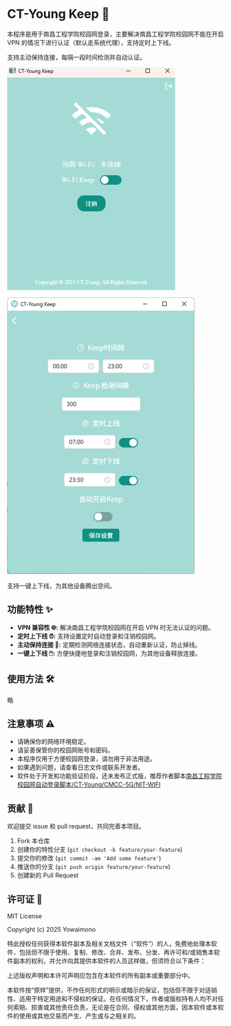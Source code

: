 # CT-Young Keep 🚀

本程序是用于南昌工程学院校园网登录，主要解决南昌工程学院校园网不能在开启 VPN 的情况下进行认证（默认走系统代理），支持定时上下线。

支持主动保持连接，每隔一段时间检测并自动认证。

![alt text](docs/image.png)

![alt text](docs/image-1.png)

支持一键上下线，为其他设备腾出空间。

## 功能特性 ✨

- **VPN 兼容性 🌐:** 解决南昌工程学院校园网在开启 VPN 时无法认证的问题。
- **定时上下线 ⏰:** 支持设置定时自动登录和注销校园网。
- **主动保持连接 📡:** 定期检测网络连接状态，自动重新认证，防止掉线。
- **一键上下线 🖱️:** 方便快捷地登录和注销校园网，为其他设备释放连接。

## 使用方法 🛠️

略

## 注意事项 ⚠️

- 请确保你的网络环境稳定。
- 请妥善保管你的校园网账号和密码。
- 本程序仅用于方便校园网登录，请勿用于非法用途。
- 如果遇到问题，请查看日志文件或联系开发者。
- 软件处于开发和功能验证阶段，还未发布正式版，推荐作者脚本[南昌工程学院校园网自动登录脚本/CT-Young/CMCC-5G/NIT-WIFI](https://greasyfork.org/zh-CN/scripts/499597-%E5%8D%97%E6%98%8C%E5%B7%A5%E7%A8%8B%E5%AD%A6%E9%99%A2%E6%A0%A1%E5%9B%AD%E7%BD%91%E8%87%AA%E5%8A%A8%E7%99%BB%E5%BD%95)

## 贡献 🙌

欢迎提交 issue 和 pull request，共同完善本项目。

1.  Fork 本仓库
2.  创建你的特性分支 (`git checkout -b feature/your-feature`)
3.  提交你的修改 (`git commit -am 'Add some feature'`)
4.  推送你的分支 (`git push origin feature/your-feature`)
5.  创建新的 Pull Request

## 许可证 📄

MIT License

Copyright (c) 2025 Yowaimono

特此授权任何获得本软件副本及相关文档文件（“软件”）的人，免费地处理本软件，包括但不限于使用、复制、修改、合并、发布、分发、再许可和/或销售本软件副本的权利，并允许向其提供本软件的人员这样做，但须符合以下条件：

上述版权声明和本许可声明应包含在本软件的所有副本或重要部分中。

本软件按“原样”提供，不作任何形式的明示或暗示的保证，包括但不限于对适销性、适用于特定用途和不侵权的保证。在任何情况下，作者或版权持有人均不对任何索赔、损害或其他责任负责，无论是在合同、侵权或其他方面，因本软件或本软件的使用或其他交易而产生、产生或与之相关的。
